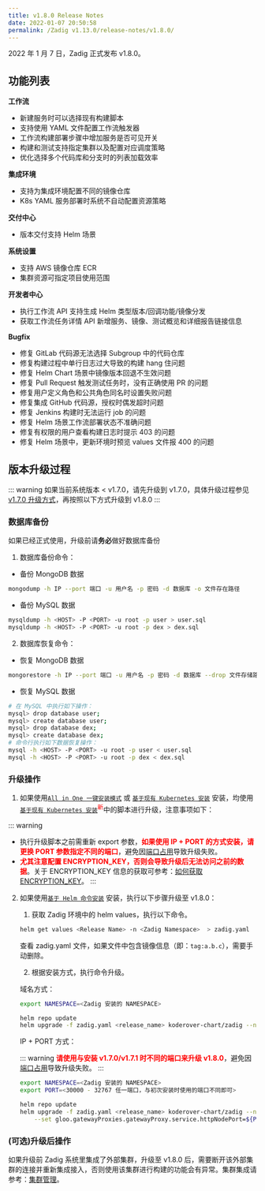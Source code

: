 ```yaml
---
title: v1.8.0 Release Notes
date: 2022-01-07 20:50:58
permalink: /Zadig v1.13.0/release-notes/v1.8.0/
---
```


2022 年 1 月 7 日，Zadig 正式发布 v1.8.0。

## 功能列表

**工作流**
- 新建服务时可以选择现有构建脚本
- 支持使用 YAML 文件配置工作流触发器
- 工作流构建部署步骤中增加服务是否可见开关
- 构建和测试支持指定集群以及配置对应调度策略
- 优化选择多个代码库和分支时的列表加载效率

**集成环境**
- 支持为集成环境配置不同的镜像仓库
- K8s YAML 服务部署时系统不自动配置资源策略

**交付中心**
- 版本交付支持 Helm 场景

**系统设置**
- 支持 AWS 镜像仓库 ECR
- 集群资源可指定项目使用范围

**开发者中心**
- 执行工作流 API 支持生成 Helm 类型版本/回调功能/镜像分发
- 获取工作流任务详情 API 新增服务、镜像、测试概览和详细报告链接信息

**Bugfix**
- 修复 GitLab 代码源无法选择 Subgroup 中的代码仓库
- 修复构建过程中单行日志过大导致的构建 hang 住问题
- 修复 Helm Chart 场景中镜像版本回退不生效问题
- 修复 Pull Request 触发测试任务时，没有正确使用 PR 的问题
- 修复用户定义角色和公共角色同名时设置失败问题
- 修复集成 GitHub 代码源，授权时偶发超时问题
- 修复 Jenkins 构建时无法运行 job 的问题
- 修复 Helm 场景工作流部署状态不准确问题
- 修复有权限的用户查看构建日志时提示 403 的问题
- 修复 Helm 场景中，更新环境时预览 values 文件报 400 的问题

## 版本升级过程
::: warning
 如果当前系统版本 < v1.7.0，请先升级到 v1.7.0，具体升级过程参见 [v1.7.0 升级方式](/v1.7.1/release-notes/v1.7.0/#版本升级过程)，再按照以下方式升级到 v1.8.0
:::

### 数据库备份
如果已经正式使用，升级前请**务必**做好数据库备份
1. 数据库备份命令：
- 备份 MongoDB 数据
```bash
mongodump -h IP --port 端口 -u 用户名 -p 密码 -d 数据库 -o 文件存在路径
```
- 备份 MySQL 数据
```bash
mysqldump -h <HOST> -P <PORT> -u root -p user > user.sql
mysqldump -h <HOST> -P <PORT> -u root -p dex > dex.sql
```
2. 数据库恢复命令：
- 恢复 MongoDB 数据
```bash
mongorestore -h IP --port 端口 -u 用户名 -p 密码 -d 数据库 --drop 文件存储路径
```
- 恢复 MySQL 数据
```bash
# 在 MySQL 中执行如下操作：
mysql> drop database user;
mysql> create database user;
mysql> drop database dex;
mysql> create database dex;
# 命令行执行如下数据恢复操作：
mysql -h <HOST> -P <PORT> -u root -p user < user.sql
mysql -h <HOST> -P <PORT> -u root -p dex < dex.sql
```

### 升级操作
1. 如果使用[`All in One 一键安装模式`](/v1.7.0/install/all-in-one/) 或 [`基于现有 Kubernetes 安装`](/v1.7.0/install/install-on-k8s/) 安装，均使用 [`基于现有 Kubernetes 安装`](/v1.8.0/install/install-on-k8s/)<sup style='color: red'>新</sup>中的脚本进行升级，注意事项如下：

::: warning
- 执行升级脚本之前需重新 export 参数，<font color=#FF000 >**如果使用 IP + PORT 的方式安装，请更换 PORT 参数指定不同的端口**</font>，避免因[端口占用](/cn/Zadig%20v1.13.0/faq/debug-system/#使用-ip-port-的方式从-1-7-0-1-7-1-版本升级时报错-provided-port-is-already-allocated)导致升级失败。
- <font color=#FF000 >**尤其注意配置 ENCRYPTION_KEY，否则会导致升级后无法访问之前的数据**</font>。关于 ENCRYPTION_KEY 信息的获取可参考：[如何获取 ENCRYPTION_KEY](/cn/Zadig%20v1.13.0/faq/debug-system/#安装时依赖的-encryption-key-信息遗忘-如何获取到)。
:::

2. 如果使用[`基于 Helm 命令安装`](/v1.7.0/install/helm-deploy/) 安装，执行以下步骤升级至 v1.8.0：

    1. 获取 Zadig 环境中的 helm values，执行以下命令。

    ```bash
    helm get values <Release Name> -n <Zadig Namespace>  > zadig.yaml
    ```

    查看 zadig.yaml 文件，如果文件中包含镜像信息（即：`tag:a.b.c`），需要手动删除。

    2. 根据安装方式，执行命令升级。

    域名方式：

    ```bash
    export NAMESPACE=<Zadig 安装的 NAMESPACE>

    helm repo update
    helm upgrade -f zadig.yaml <release_name> koderover-chart/zadig --namespace ${NAMESPACE} --version=1.8.0
    ```

    IP + PORT 方式：

    ::: warning
    <font color=#FF000 >**请使用与安装 v1.7.0/v1.7.1 时不同的端口来升级 v1.8.0**</font>，避免因[端口占用](/cn/Zadig%20v1.13.0/faq/debug-system/#使用-ip-port-的方式从-1-7-0-1-7-1-版本升级时报错-provided-port-is-already-allocated)导致升级失败。
    :::

    ```bash
    export NAMESPACE=<Zadig 安装的 NAMESPACE>
    export PORT=<30000 - 32767 任一端口，与初次安装时使用的端口不同即可>

    helm repo update
    helm upgrade -f zadig.yaml <release_name> koderover-chart/zadig --namespace ${NAMESPACE} \
        --set gloo.gatewayProxies.gatewayProxy.service.httpNodePort=${PORT} --version=1.8.0
    ```

### (可选)升级后操作

如果升级前 Zadig 系统里集成了外部集群，升级至 v1.8.0 后，需要断开该外部集群的连接并重新集成接入，否则使用该集群进行构建的功能会有异常。集群集成请参考：[集群管理](/v1.8.0/pages/cluster_manage/)。
